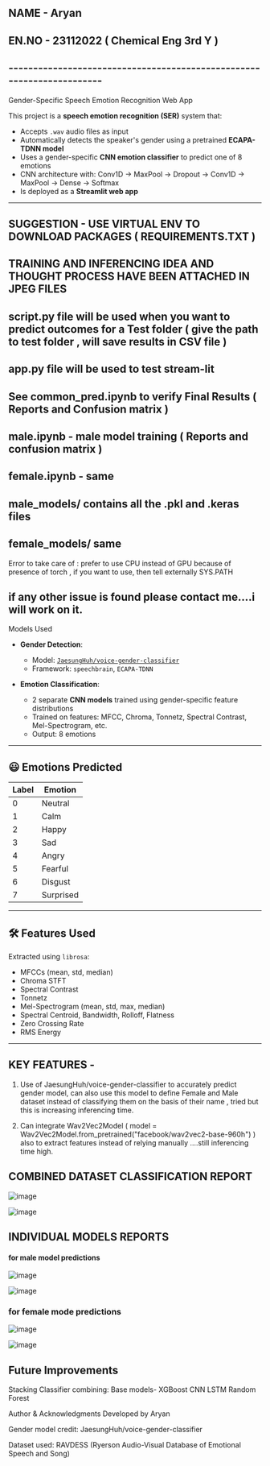 ## NAME - Aryan
## EN.NO - 23112022 ( Chemical Eng 3rd Y )

## ----------------------------------------------------------------------



Gender-Specific Speech Emotion Recognition Web App

This project is a **speech emotion recognition (SER)** system that:
- Accepts `.wav` audio files as input
- Automatically detects the speaker's gender using a pretrained **ECAPA-TDNN model**
- Uses a gender-specific **CNN emotion classifier** to predict one of 8 emotions
- CNN architecture with:
  Conv1D → MaxPool → Dropout → Conv1D → MaxPool → Dense → Softmax
- Is deployed as a **Streamlit web app**

---

## SUGGESTION - USE VIRTUAL ENV TO DOWNLOAD PACKAGES ( REQUIREMENTS.TXT )
## TRAINING AND INFERENCING IDEA AND THOUGHT PROCESS HAVE BEEN ATTACHED IN JPEG FILES 
## script.py file will be used when you want to predict outcomes for a Test folder ( give the path to test folder , will save results in CSV file )
## app.py file will be used to test stream-lit 
## See common_pred.ipynb to verify Final Results ( Reports and Confusion matrix )
## male.ipynb - male model training ( Reports and confusion matrix )
## female.ipynb - same
## male_models/  contains all the .pkl and .keras files 
## female_models/ same




Error to take care of :  prefer to use CPU instead of GPU because of presence of torch , if you want to use, then tell externally SYS.PATH
## if any other issue is found please contact me....i will work on it.

Models Used

- **Gender Detection**:
  - Model: [`JaesungHuh/voice-gender-classifier`](https://huggingface.co/JaesungHuh/voice-gender-classifier)
  - Framework: `speechbrain`, `ECAPA-TDNN`
  
- **Emotion Classification**:
  - 2 separate **CNN models** trained using gender-specific feature distributions
  - Trained on features: MFCC, Chroma, Tonnetz, Spectral Contrast, Mel-Spectrogram, etc.
  - Output: 8 emotions

---

## 😃 Emotions Predicted

| Label | Emotion     |
|-------|-------------|
| 0     | Neutral     |
| 1     | Calm        |
| 2     | Happy       |
| 3     | Sad         |
| 4     | Angry       |
| 5     | Fearful     |
| 6     | Disgust     |
| 7     | Surprised   |

---

## 🛠️ Features Used

Extracted using `librosa`:
- MFCCs (mean, std, median)
- Chroma STFT
- Spectral Contrast
- Tonnetz
- Mel-Spectrogram (mean, std, max, median)
- Spectral Centroid, Bandwidth, Rolloff, Flatness
- Zero Crossing Rate
- RMS Energy

---

## KEY FEATURES - 
1. Use of JaesungHuh/voice-gender-classifier to accurately predict gender model, can also use this model to define Female and Male dataset instead of classifying them on the basis of their name , tried but this is     increasing inferencing time.

2. Can integrate Wav2Vec2Model ( model = Wav2Vec2Model.from_pretrained("facebook/wav2vec2-base-960h") )   also to extract features instead of relying manually ....still inferencing time high.



## COMBINED DATASET CLASSIFICATION REPORT

![image](https://github.com/user-attachments/assets/d1fb9bae-df1b-4d25-adbe-e460cd94f27d)

![image](https://github.com/user-attachments/assets/c048af2f-9715-45f5-890a-a3f744fa4f5b)




## INDIVIDUAL MODELS REPORTS

#### for male model predictions 

![image](https://github.com/user-attachments/assets/b5a55869-e5b5-40c4-a0f6-b7ab5ad4e7ee)

![image](https://github.com/user-attachments/assets/b7768ada-9335-4b36-a461-09627f735a7f)



### for female mode predictions

![image](https://github.com/user-attachments/assets/2c785606-875b-4c5d-89b4-8a43f0680566)

![image](https://github.com/user-attachments/assets/2b583be5-0e8a-483d-88da-6ed14d847896)






## Future Improvements
 Stacking Classifier combining:
Base models-
      XGBoost
      CNN
      LSTM
      Random Forest


Author & Acknowledgments
Developed by Aryan

Gender model credit: JaesungHuh/voice-gender-classifier

Dataset used: RAVDESS (Ryerson Audio-Visual Database of Emotional Speech and Song)


